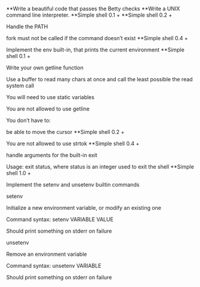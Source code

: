 **Write a beautiful code that passes the Betty checks
**Write a UNIX command line interpreter.
**Simple shell 0.1 +
**Simple shell 0.2 +



Handle the PATH

fork must not be called if the command doesn’t exist
**Simple shell 0.4 +



Implement the env built-in, that prints the current environment
**Simple shell 0.1 +



Write your own getline function

Use a buffer to read many chars at once and call the least possible the read system call

You will need to use static variables

You are not allowed to use getline

You don’t have to:



be able to move the cursor
**Simple shell 0.2 +



You are not allowed to use strtok
**Simple shell 0.4 +



handle arguments for the built-in exit

Usage: exit status, where status is an integer used to exit the shell
**Simple shell 1.0 +



Implement the setenv and unsetenv builtin commands



setenv

Initialize a new environment variable, or modify an existing one

Command syntax: setenv VARIABLE VALUE

Should print something on stderr on failure

unsetenv

Remove an environment variable

Command syntax: unsetenv VARIABLE

Should print something on stderr on failure
